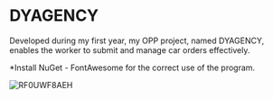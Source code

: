 
# DYAGENCY

Developed during my first year, my OPP project, named DYAGENCY, enables the worker to submit and manage car orders effectively.

*Install NuGet - FontAwesome for the correct use of the program.




![RF0UWF8AEH](https://github.com/furmul/DYAGENCY/assets/63120933/6dfa8683-4cd9-43ca-95e4-580964d1e09d)
